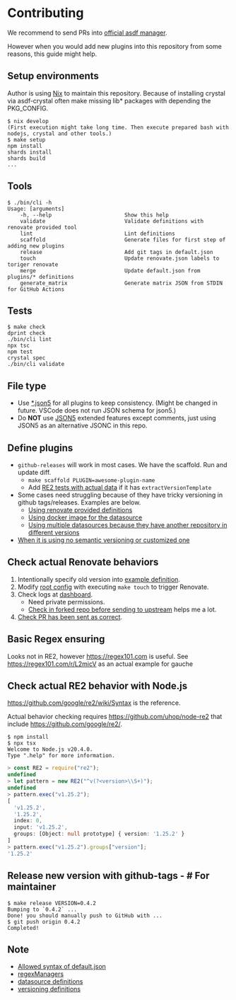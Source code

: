 # Contributing

We recommend to send PRs into [official asdf manager](https://github.com/renovatebot/renovate/tree/84bb830e00134bd32ff2cb5b94411fd6a080b4c4/lib/modules/manager/asdf).

However when you would add new plugins into this repository from some reasons, this guide might help.

## Setup environments

Author is using [Nix](https://nixos.org/) to maintain this repository.
Because of installing crystal via asdf-crystal often make missing lib* packages with depending the PKG_CONFIG.

```console
$ nix develop
(First execution might take long time. Then execute prepared bash with nodejs, crystal and other tools.)
$ make setup
npm install
shards install
shards build
...
```

## Tools

```console
$ ./bin/cli -h
Usage: [arguments]
    -h, --help                       Show this help
    validate                         Validate definitions with renovate provided tool
    lint                             Lint definitions
    scaffold                         Generate files for first step of adding new plugins
    release                          Add git tags in default.json
    touch                            Update renovate.json labels to toriger renovate
    merge                            Update default.json from plugins/* definitions
    generate_matrix                  Generate matrix JSON from STDIN for GitHub Actions
```

## Tests

```console
$ make check
dprint check
./bin/cli lint
npx tsc
npm test
crystal spec
./bin/cli validate
```

## File type

- Use [*.json5](https://github.com/renovatebot/renovate/issues/16001#issuecomment-1152568230) for all plugins to keep consistency. (Might be changed in future. VSCode does not run JSON schema for json5.)
- Do **NOT** use [JSON5](https://json5.org/) extended features except comments, just using JSON5 as an alternative JSONC in this repo.

## Define plugins

- `github-releases` will work in most cases. We have the scaffold. Run and update diff.
  - `make scaffold PLUGIN=awesome-plugin-name`
  - Add [RE2 tests with actual data](test/examples.ts) if it has `extractVersionTemplate`
- Some cases need struggling because of they have tricky versioning in github tags/releases. Examples are below.
  - [Using renovate provided definitions](plugins/ruby.json5)
  - [Using docker image for the datasource](plugins/gauche.json5)
  - [Using multiple datasources because they have another repository in different versions](plugins/scala.json5)
- [When it is using no semantic versioning or customized one](plugins/clojure.json5)

## Check actual Renovate behaviors

1. Intentionally specify old version into [example definition](examples/.tool-versions).
2. Modify [root config](renovate.json) with executing `make touch` to trigger Renovate.
3. Check logs at [dashboard](https://app.renovatebot.com/dashboard#github/kachick/renovate-config-asdf).
   - Need private permissions.
   - [Check in forked repo before sending to upstream](#93) helps me a lot.
4. [Check PR has been sent as correct](https://github.com/kachick/renovate-config-asdf/pulls?q=is%3Apr+label%3Arenovate+).

## Basic Regex ensuring

Looks not in RE2, however https://regex101.com is useful. See https://regex101.com/r/L2micV as an actual example for gauche

## Check actual RE2 behavior with Node.js

<https://github.com/google/re2/wiki/Syntax> is the reference.

Actual behavior checking requires <https://github.com/uhop/node-re2> that include <https://github.com/google/re2/>.

```console
$ npm install
$ npx tsx
Welcome to Node.js v20.4.0.
Type ".help" for more information.
```

```typescript
> const RE2 = require("re2");
undefined
> let pattern = new RE2("^v(?<version>\\S+)");
undefined
> pattern.exec("v1.25.2");
[
  'v1.25.2',
  '1.25.2',
  index: 0,
  input: 'v1.25.2',
  groups: [Object: null prototype] { version: '1.25.2' }
]
> pattern.exec("v1.25.2").groups["version"];
'1.25.2'
```

## Release new version with github-tags - # For maintainer

```console
$ make release VERSION=0.4.2
Bumping to `0.4.2` ...
Done! you should manually push to GitHub with ...
$ git push origin 0.4.2
Completed!
```

## Note

- [Allowed syntax of default.json](https://docs.renovatebot.com/config-presets/)
- [regexManagers](https://docs.renovatebot.com/modules/manager/regex/)
- [datasource definitions](https://github.com/renovatebot/renovate/tree/2e957baed962d65cb8e40136edc142af6014ad95/lib/modules/datasource)
- [versioning definitions](https://github.com/renovatebot/renovate/tree/2e957baed962d65cb8e40136edc142af6014ad95/lib/modules/versioning)
